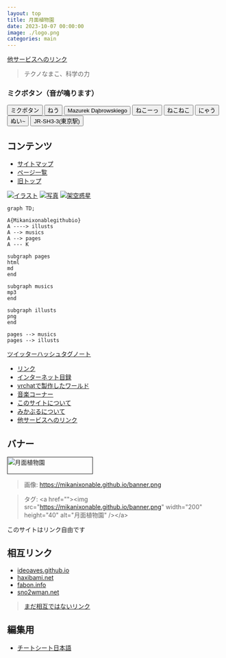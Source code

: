 ```yaml
---
layout: top
title: 月面植物園
date: 2023-10-07 00:00:00
image: ./logo.png
categories: main
---
```

[他サービスへのリンク](132)
<blockquote>
  <p id="quote">テクノなまこ、科学の力</p>
</blockquote>


  ### ミクボタン（音が鳴ります）

  <div class="mikuButton">
    <button onclick="btn('1.mp3', this)">ミクボタン</button>
    <button onclick="btn('2.mp3', this)">ねう</button>
    <button onclick="btn('3.mp3', this)">Mazurek Dąbrowskiego</button>
    <button onclick="btn('4.mp3', this)">ねこーっ</button>
    <button onclick="btn('5.mp3', this)">ねこねこ</button>
    <button onclick="btn('6.mp3', this)">にゃう</button>
    <button onclick="btn('7.mp3', this)">ぬい~</button>
    <button onclick="btn('21.mp3', this)">JR-SH3-3(東京駅)</button>
  </div>


## コンテンツ
- [サイトマップ](144)
- [ページ一覧](1)
- [旧トップ](100)
<div class="row">
<a href="./129" class="linkcard"><img src="./illusts/501.png">イラスト</a>
<a href="./8" class="linkcard"><img src="./photos/2.png">写真</a>
<a href="./129" class="linkcard"><img src="./illusts/298.png">架空惑星</a>
</div>

~~~mermaid
graph TD;

A{Mikanixonablegithubio}
A ----> illusts
A --> musics
A --> pages
A --- K

subgraph pages
html
md
end

subgraph musics
mp3
end

subgraph illusts
png
end

pages --> musics
pages --> illusts
~~~

[ツイッターハッシュタグノート](133)
- [リンク](142)
- [インターネット目録](128)
- [vrchatで製作したワールド](22)
- [音楽コーナー](145)
- [このサイトについて](37)
- [みかぶるについて](143)
- [他サービスへのリンク](132)


## バナー
<a href=""><img src="https://mikanixonable.github.io/banner.png" width="200" height="40" alt="月面植物園" /></a>  
> 画像: https://mikanixonable.github.io/banner.png  

>タグ: &lt;a href="">&lt;img src="https://mikanixonable.github.io/banner.png" width="200" height="40" alt="月面植物園" />&lt;/a>

このサイトはリンク自由です

## 相互リンク
- [ideoaves.github.io](https://ideoaves.github.io/)
- [haxibami.net](https://haxibami.net/)
- [fabon.info](https://fabon.info)
- [sno2wman.net](https://sno2wman.net/)
>[まだ相互ではないリンク](142)


## 編集用

- [チートシート日本語](https://gist.github.com/mignonstyle/083c9e1651d7734f84c99b8cf49d57fa)



